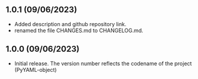 1.0.1 (09/06/2023)
-----------------

* Added description and github repository link.
* renamed the file CHANGES.md to CHANGELOG.md.


1.0.0 (09/06/2023)
-----------------

* Initial release.  The version number reflects the codename
  of the project (PyYAML-object)
